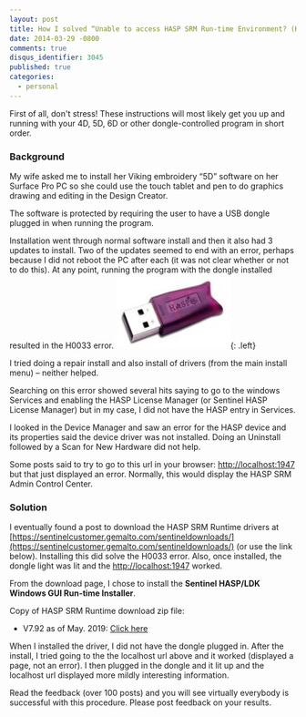 ```yaml
---
layout: post
title: How I solved “Unable to access HASP SRM Run-time Environment? (H0033)”
date: 2014-03-29 -0800
comments: true
disqus_identifier: 3045
published: true
categories:
  - personal
---
```

First of all, don't stress! These instructions will most likely get you up and running with your 4D, 5D, 6D
or other dongle-controlled program in short order.

### Background

My wife asked me to install her Viking embroidery “5D” software on her
Surface Pro PC so she could use the touch tablet and pen to do graphics
drawing and editing in the Design Creator.

The software is protected by requiring the user to have a USB dongle
plugged in when running the program.

Installation went through normal software install and then it also had 3
updates to install. Two of the updates seemed to end with an error,
perhaps because I did not reboot the PC after each (it was not clear
whether or not to do this). At any point, running the program with the
dongle installed resulted in the H0033 error.
![HASP Dongle](/images/blogs_webguild_com/Windows-Live-Writer/How-do-I-resolve-the-message-Unable-to-a_EDD5/HASPDongle_thumb.png "HASP Dongle"){: .left}

I tried doing a repair install and also install of drivers (from the
main install menu) – neither helped.

Searching on this error showed several hits saying to go to the windows
Services and enabling the HASP License Manager (or Sentinel HASP License
Manager) but in my case, I did not have the HASP entry in Services.

I looked in the Device Manager and saw an error for the HASP device and
its properties said the device driver was not installed. Doing an
Uninstall followed by a Scan for New Hardware did not help.

Some posts said to try to go to this url in your browser:
<http://localhost:1947> but that just displayed an error. Normally, this
would display the HASP SRM Admin Control Center. 

### Solution

I eventually found a post to download the HASP SRM Runtime drivers at
[https://sentinelcustomer.gemalto.com/sentineldownloads/](https://sentinelcustomer.gemalto.com/sentineldownloads/) (or use the link below).
Installing this did solve the H0033 error. Also, once installed, the
dongle light was lit and the <http://localhost:1947> worked.

From the download page, I chose to install the **Sentinel HASP/LDK
Windows GUI Run-time Installer**.

Copy of HASP SRM Runtime download zip file:

-   V7.92 as of May. 2019: [Click
    here](http://www.webguild.com/data/Sentinel_LDK_Run-time_setup-V7.92.zip)
    
When I installed the driver, I did not have the dongle plugged in. After the install, I tried going to the the localhost url above and it worked (displayed a page, not an error). I then plugged in the dongle and it lit up and the localhost url displayed more mildly interesting information.

Read the feedback (over 100 posts) and you will see virtually everybody is successful with this procedure. Please post feedback on your results. 

